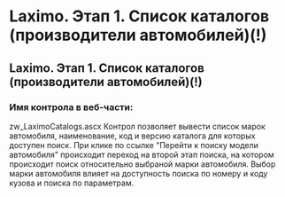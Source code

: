 ﻿---
description: 2.4.7
---
# Laximo. Этап 1. Список каталогов (производители автомобилей)(!)
## Laximo. Этап 1. Список каталогов (производители автомобилей)(!)
### Имя контрола в веб-части: 
zw_LaximoCatalogs.ascx
Контрол позволяет вывести список марок автомобиля, наименование, код и версию каталога для которых доступен поиск.
При клике по ссылке "Перейти к поиску модели автомобиля" происходит переход на второй этап поиска, на котором происходит поиск относительно выбраной марки автомобиля.
Выбор марки автомобиля влияет на доступность поиска по номеру и коду кузова и поиска по параметрам.
